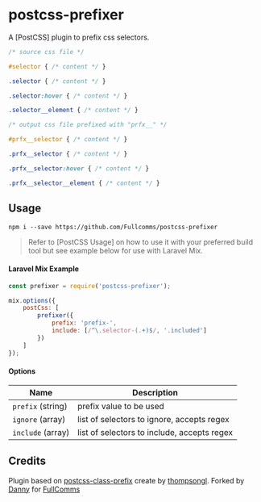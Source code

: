 # postcss-prefixer
A [PostCSS] plugin to prefix css selectors.

````css
/* source css file */

#selector { /* content */ }

.selector { /* content */ }

.selector:hover { /* content */ }

.selector__element { /* content */ }
````

````css
/* output css file prefixed with "prfx__" */

#prfx__selector { /* content */ }

.prfx__selector { /* content */ }

.prfx__selector:hover { /* content */ }

.prfx__selector__element { /* content */ }
````

## Usage

`npm i --save https://github.com/Fullcomms/postcss-prefixer`

> Refer to [PostCSS Usage] on how to use it with your preferred build tool but see example below for use with Laravel Mix.

#### Laravel Mix Example
```js
const prefixer = require('postcss-prefixer');

mix.options({
    postCss: [
        prefixer({
            prefix: 'prefix-',
            include: [/^\.selector-(.+)$/, '.included']
        })
    ]
});
```

#### Options
| Name           | Description                                |
|------------------|--------------------------------------------|
|`prefix` (string) | prefix value to be used                    |
|`ignore` (array)  | list of selectors to ignore, accepts regex |
|`include` (array) | list of selectors to include, accepts regex|


## Credits

 Plugin based on [postcss-class-prefix](https://github.com/thompsongl/postcss-class-prefix) create by [thompsongl](https://github.com/thompsongl). Forked by [Danny](https://github.com/DannyFullComms) for [FullComms](https://github.com/Fullcomms)
